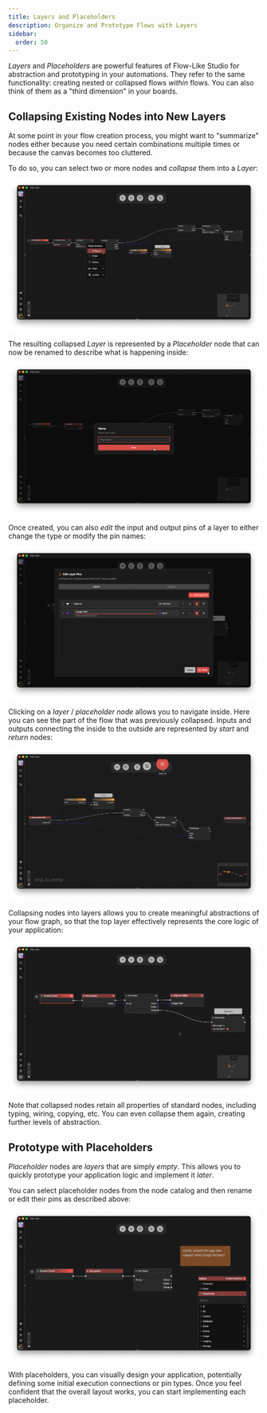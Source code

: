 ```yaml
---
title: Layers and Placeholders
description: Organize and Prototype Flows with Layers
sidebar:
  order: 50
---
```


*Layers* and *Placeholders* are powerful features of Flow-Like Studio for abstraction and prototyping in your automations. They refer to the same functionality: creating nested or collapsed flows *within* flows. You can also think of them as a "third dimension" in your boards.

## Collapsing Existing Nodes into New Layers

At some point in your flow creation process, you might want to "summarize" nodes either because you need certain combinations multiple times or because the canvas becomes too cluttered.

To do so, you can select two or more nodes and *collapse* them into a *Layer*:

![A screenshot showing how to collapse multiple nodes into one placeholder node](../../../assets/CollapsingNodes.webp)

The resulting collapsed *Layer* is represented by a *Placeholder* node that can now be renamed to describe what is happening inside:

![A screenshot showing how to rename a collapsed node](../../../assets/SetLayerName.webp)

Once created, you can also *edit* the input and output pins of a layer to either change the type or modify the pin names:

![A screenshot showing how to add, remove, rename, or change the type of pins for placeholder nodes](../../../assets/EditingLayerPins.webp)

Clicking on a *layer* / *placeholder node* allows you to navigate inside. Here you can see the part of the flow that was previously collapsed. Inputs and outputs connecting the inside to the outside are represented by *start* and *return* nodes:

![A screenshot showing how to navigate inside and outside of a layered node](../../../assets/InsideLayers.webp)

Collapsing nodes into layers allows you to create meaningful abstractions of your flow graph, so that the top layer effectively represents the core logic of your application:

![A screenshot showing how collapsed nodes can help to make the core application logic explicit on the top level](../../../assets/FlowWithLayers.webp)

Note that collapsed nodes retain all properties of standard nodes, including typing, wiring, copying, etc. You can even collapse them again, creating further levels of abstraction.

## Prototype with Placeholders

*Placeholder* nodes are *layers* that are simply *empty*. This allows you to quickly prototype your application logic and implement it *later*.

You can select placeholder nodes from the node catalog and then rename or edit their pins as described above:

![A screenshot showing how to select an empty placeholder node](../../../assets/PlaceholdersForPrototyping.webp)

With placeholders, you can visually design your application, potentially defining some initial execution connections or pin types. Once you feel confident that the overall layout works, you can start implementing each placeholder.

